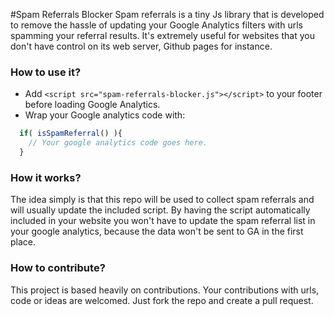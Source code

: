 #Spam Referrals Blocker
Spam referrals is a tiny Js library that is developed to remove the hassle of updating your Google Analytics filters with urls spamming your referral results. It's extremely useful for websites that you don't have control on its web server, Github pages for instance.

### How to use it?
- Add `<script src="spam-referrals-blocker.js"></script>` to your footer before loading Google Analytics.
- Wrap your Google analytics code with:
```js
  if( isSpamReferral() ){
    // Your google analytics code goes here.
  }
```

### How it works?
The idea simply is that this repo will be used to collect spam referrals and will usually update the included script. By having the script automatically included in your website you won't have to update the spam referral list in your google analytics, because the data won't be sent to GA in the first place.

### How to contribute?
This project is based heavily on contributions. Your contributions with urls, code or ideas are welcomed. Just fork the repo and create a pull request.
